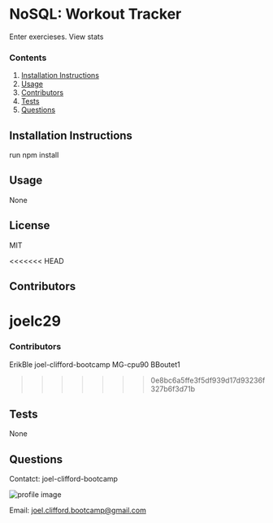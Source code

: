 # NoSQL: Workout Tracker

Enter exercieses. View stats

### Contents
1. [Installation Instructions](#installation-instructions)
2. [Usage](#usage)
3. [Contributors](#contributors)
4. [Tests](#tests)
5. [Questions](#questions)


## Installation Instructions
run npm install

## Usage
None


## License
MIT


<<<<<<< HEAD
## Contributors
joelc29
=======
### Contributors
ErikBle
joel-clifford-bootcamp
MG-cpu90
BBoutet1
>>>>>>> 0e8bc6a5ffe3f5df939d17d93236f327b6f3d71b


## Tests
None


## Questions
Contatct: joel-clifford-bootcamp

![profile image](https://avatars1.githubusercontent.com/u/59773595?v=4)

Email: <joel.clifford.bootcamp@gmail.com>
